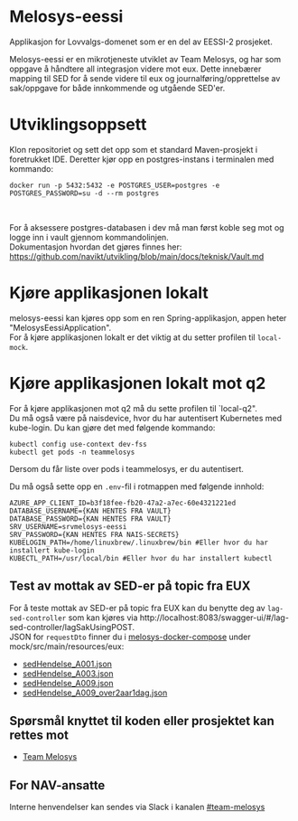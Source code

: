 Melosys-eessi
========================
Applikasjon for Lovvalgs-domenet som er en del av EESSI-2 prosjeket.

Melosys-eessi er en mikrotjeneste utviklet av Team Melosys, og har som oppgave å håndtere all integrasjon videre mot eux.
Dette innebærer mapping til SED for å sende videre til eux og journalføring/opprettelse av sak/oppgave for både innkommende
og utgående SED'er.

# Utviklingsoppsett

Klon repositoriet og sett det opp som et standard Maven-prosjekt i foretrukket IDE.
Deretter kjør opp en postgres-instans i terminalen med kommando:
```
docker run -p 5432:5432 -e POSTGRES_USER=postgres -e POSTGRES_PASSWORD=su -d --rm postgres
```
<br>


For å aksessere postgres-databasen i dev må man først koble seg mot og logge inn i vault gjennom kommandolinjen. <br>
Dokumentasjon hvordan det gjøres finnes her: https://github.com/navikt/utvikling/blob/main/docs/teknisk/Vault.md

# Kjøre applikasjonen lokalt
melosys-eessi kan kjøres opp som en ren Spring-applikasjon, appen heter "MelosysEessiApplication". <br>
For å kjøre applikasjonen lokalt er det viktig at du setter profilen til `local-mock`.

# Kjøre applikasjonen lokalt mot q2
For å kjøre applikasjonen mot q2 må du sette profilen til `local-q2". <br>
Du må også være på naisdevice, hvor du har autentisert Kubernetes med kube-login. Du kan gjøre det med følgende kommando:
```
kubectl config use-context dev-fss
kubectl get pods -n teammelosys
```
Dersom du får liste over pods i teammelosys, er du autentisert.

Du må også sette opp en `.env`-fil i rotmappen med følgende innhold:
```
AZURE_APP_CLIENT_ID=b3f18fee-fb20-47a2-a7ec-60e4321221ed
DATABASE_USERNAME={KAN HENTES FRA VAULT}
DATABASE_PASSWORD={KAN HENTES FRA VAULT}
SRV_USERNAME=srvmelosys-eessi
SRV_PASSWORD={KAN HENTES FRA NAIS-SECRETS}
KUBELOGIN_PATH=/home/linuxbrew/.linuxbrew/bin #Eller hvor du har installert kube-login
KUBECTL_PATH=/usr/local/bin #Eller hvor du har installert kubectl
```


## Test av mottak av SED-er på topic fra EUX
For å teste mottak av SED-er på topic fra EUX kan du benytte deg av `lag-sed-controller` som kan kjøres via
http://localhost:8083/swagger-ui/#/lag-sed-controller/lagSakUsingPOST. <br>
JSON for `requestDto` finner du i [melosys-docker-compose](https://github.com/navikt/melosys-docker-compose) under
mock/src/main/resources/eux:
- [sedHendelse_A001.json](../melosys-docker-compose/mock/src/main/resources/eux/sedHendelse_A001.json)
- [sedHendelse_A003.json](../melosys-docker-compose/mock/src/main/resources/eux/sedHendelse_A003.json)
- [sedHendelse_A009.json](../melosys-docker-compose/mock/src/main/resources/eux/sedHendelse_A009.json)
- [sedHendelse_A009_over2aar1dag.json](../melosys-docker-compose/mock/src/main/resources/eux/sedHendelse_A009_over2aar1dag.json)


## Spørsmål knyttet til koden eller prosjektet kan rettes mot

* [Team Melosys](https://github.com/orgs/navikt/teams/melosys)

## For NAV-ansatte

Interne henvendelser kan sendes via Slack i kanalen [#team-melosys](https://nav-it.slack.com/messages/C92481HSP/)
